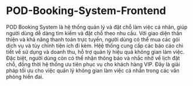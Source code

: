 # POD-Booking-System-Frontend
POD Booking System là hệ thống quản lý và đặt chỗ làm việc cá nhân, giúp người dùng dễ dàng tìm kiếm và đặt chỗ theo nhu cầu. Với giao diện thân thiện và khả năng thanh toán trực tuyến, người dùng có thể mua các gói dịch vụ và tùy chỉnh tiện ích đi kèm. Hệệ thống cung cấp các báo cáo chi tiết về sử dụng và doanh thu, hỗ trợ quản lý hiệu quả không gian làm việc. Đặc biệt, người dùng còn có thể nhận thông báo và nhắc nhở về lịch đặt chỗ, đồng thời hệ thống ưu tiên phục vụ cho khách hàng VIP. Đây là giải pháp tối ưu cho việc quản lý không gian làm việc cá nhần trong các văn phòng hiền đai.
